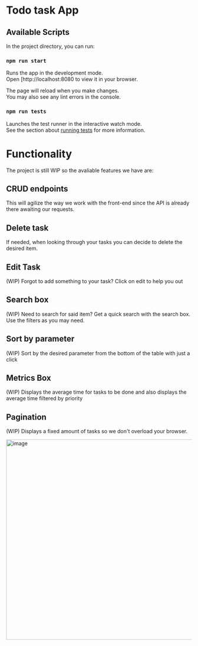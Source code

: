 # Todo task App

## Available Scripts

In the project directory, you can run:

### `npm run start`

Runs the app in the development mode.\
Open [http://localhost:8080 to view it in your browser.

The page will reload when you make changes.\
You may also see any lint errors in the console.

### `npm run tests`

Launches the test runner in the interactive watch mode.\
See the section about [running tests](https://facebook.github.io/create-react-app/docs/running-tests) for more information.

# Functionality

The project is still WIP so the avaliable features we have are:

## CRUD endpoints

This will agilize the way we work with the front-end since the API is already there awaiting our requests.

## Delete task

If needed, when looking through your tasks you can decide to delete the desired item.

## Edit Task

(WIP) Forgot to add something to your task? Click on edit to help you out

## Search box

(WIP) Need to search for said item? Get a quick search with the search box. Use the filters as you may need.

## Sort by parameter

(WIP) Sort by the desired parameter from the bottom of the table with just a click

## Metrics Box

(WIP) Displays the average time for tasks to be done and also displays the average time filtered by priority

## Pagination 

(WIP) Displays a fixed amount of tasks so we don't overload your browser.

<img width="542" alt="image" src="https://user-images.githubusercontent.com/46203203/189466093-410a9d6f-c564-4d15-99ef-806aae13a0d4.png">

